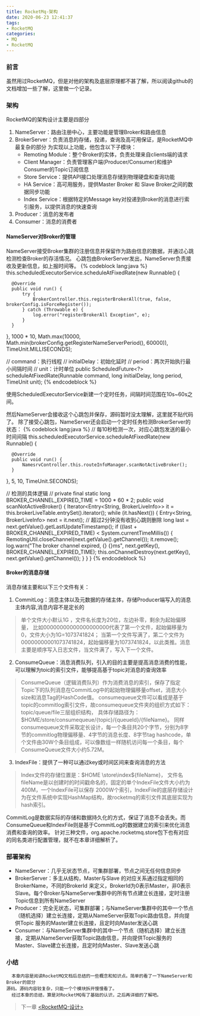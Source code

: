 ```yaml
---
title: RocketMq-架构
date: 2020-06-23 12:41:37
tags:
- RocketMQ
categories:
- MQ
- RocketMQ
---
```


### 前言

  虽然用过RocketMQ，但是对他的架构及底层原理都不甚了解，所以阅读github的文档增加一些了解，这里做一个记录。
<!-- more -->

### 架构

  RocketMQ的架构设计主要是四部分
  1. NameServer：路由注册中心，主要功能是管理Broker和路由信息
  2. BrokerServer：负责消息的存储，投递，查询及高可用保证，是RocketMQ中最复杂的部分
     为实现以上功能，他包含以下子模块：
     * Remoting Module：整个Broker的实体，负责处理来自clients端的请求
     * Client Manager：负责管理客户端(Producer/Consumer)和维护Consumer的Topic订阅信息
     * Store Service：提供API接口处理消息存储到物理硬盘和查询功能
     * HA Service：高可用服务，提供Master Broker 和 Slave Broker之间的数据同步功能
     * Index Service：根据特定的Message key对投递到Broker的消息进行索引服务，以提供消息的快速查询
  3. Producer：消息的发布者
  4. Consumer：消息的消费者
  
#### NameServer对Broker的管理
  
  NameServer接受Broker集群的注册信息并保留作为路由信息的数据，并通过心跳检测检查Broker的存活情况。
  心跳包由BrokerServer发出，NameServer负责接收及更新信息，如上报时间等。
  {% codeblock lang:java %}
  this.scheduledExecutorService.scheduleAtFixedRate(new Runnable() {

      @Override
      public void run() {
          try {
              BrokerController.this.registerBrokerAll(true, false, brokerConfig.isForceRegister());
          } catch (Throwable e) {
              log.error("registerBrokerAll Exception", e);
          }
      }
  }, 1000 * 10, 
  Math.max(10000, Math.min(brokerConfig.getRegisterNameServerPeriod(), 60000)), 
  TimeUnit.MILLISECONDS);

  // command：执行线程
  // initialDelay：初始化延时
  // period：两次开始执行最小间隔时间
  // unit：计时单位
  public ScheduledFuture<?> scheduleAtFixedRate(Runnable command, long initialDelay,
				                                long period, TimeUnit unit);
  {% endcodeblock %}

  使用ScheduledExecutorService新建一个定时任务，间隔时间范围在10s~60s之间。

  然后NameServer会接收这个心跳包并保存，源码暂时没太理解，这里就不贴代码了。
  除了接受心跳包，NameServer还会启动一个定时任务检测BrokerServer的状态：
  {% codeblock lang:java %}
  // 每10秒检测一次，对应心跳包发送的最小时间间隔
  this.scheduledExecutorService.scheduleAtFixedRate(new Runnable() {

      @Override
      public void run() {
          NamesrvController.this.routeInfoManager.scanNotActiveBroker();
      }
  }, 5, 10, TimeUnit.SECONDS);

  // 检测的具体逻辑
  // private final static long BROKER_CHANNEL_EXPIRED_TIME = 1000 * 60 * 2;
  public void scanNotActiveBroker() {
      Iterator<Entry<String, BrokerLiveInfo>> it = this.brokerLiveTable.entrySet().iterator();
      while (it.hasNext()) {
          Entry<String, BrokerLiveInfo> next = it.next();
          // 超过2分钟没有收到心跳则删除
          long last = next.getValue().getLastUpdateTimestamp();
          if ((last + BROKER_CHANNEL_EXPIRED_TIME) < System.currentTimeMillis()) {
              RemotingUtil.closeChannel(next.getValue().getChannel());
              it.remove();
              log.warn("The broker channel expired, {} {}ms", 
              next.getKey(), BROKER_CHANNEL_EXPIRED_TIME);
              this.onChannelDestroy(next.getKey(), next.getValue().getChannel());
          }
      }
  }
  {% endcodeblock %}

#### Broker的消息存储
  
  消息存储主要和以下三个文件有关：
  1. CommitLog：消息主体以及元数据的存储主体，存储Producer端写入的消息主体内容,消息内容不是定长的
>    单个文件大小默认1G ，文件名长度为20位，左边补零，剩余为起始偏移量，
>    比如00000000000000000000代表了第一个文件，起始偏移量为0，文件大小为1G=1073741824；
>    当第一个文件写满了，第二个文件为00000000001073741824，起始偏移量为1073741824，以此类推。消息主要是顺序写入日志文件，当文件满了，写入下一个文件。

  2. ConsumeQueue：消息消费队列，引入的目的主要是提高消息消费的性能，可以理解为toic的索引文件，能够提高基于topic对消息的查询效率
>    ConsumeQueue（逻辑消费队列）作为消费消息的索引，保存了指定Topic下的队列消息在CommitLog中的起始物理偏移量offset，消息大小size和消息Tag的HashCode值。
>    consumequeue文件可以看成是基于topic的commitlog索引文件，故consumequeue文件夹的组织方式如下：topic/queue/file三层组织结构，
>    具体存储路径为：$HOME/store/consumequeue/{topic}/{queueId}/{fileName}。
>    同样consumequeue文件采取定长设计，每一个条目共20个字节，分别为8字节的commitlog物理偏移量、4字节的消息长度、8字节tag hashcode，单个文件由30W个条目组成，可以像数组一样随机访问每一个条目，每个ConsumeQueue文件大小约5.72M。
  3. IndexFile：提供了一种可以通过key或时间区间来查询消息的方法
>    Index文件的存储位置是：$HOME \store\index${fileName}，
>    文件名fileName是以创建时的时间戳命名的，固定的单个IndexFile文件大小约为400M，一个IndexFile可以保存 2000W个索引，IndexFile的底层存储设计为在文件系统中实现HashMap结构，故rocketmq的索引文件其底层实现为hash索引。

  CommitLog是数据实际的存储和数据持久化的方式，保证了消息不会丢失。而ConsumeQueue和IndexFile则是基于CommitLog的数据建立的索引来优化消息消费和查询的效率。
  针对三种文件，org.apache.rocketmq.store包下也有对应的同名类进行配置管理，就不在本章详细解析了。

### 部署架构

* NameServer：几乎无状态节点，可集群部署，节点之间无任何信息同步
* BrokerServer：多主从结构，Master与Slave 的对应关系通过指定相同的BrokerName，不同的BrokerId 来定义，BrokerId为0表示Master，非0表示Slave。每个Broker与NameServer集群中的所有节点建立长连接，定时注册Topic信息到所有NameServer
* Producer：完全无状态，可集群部署；与NameServer集群中的其中一个节点（随机选择）建立长连接，定期从NameServer获取Topic路由信息，并向提供Topic 服务的Master建立长连接，且定时向Master发送心跳
* Consumer：与NameServer集群中的其中一个节点（随机选择）建立长连接，定期从NameServer获取Topic路由信息，并向提供Topic服务的Master、Slave建立长连接，且定时向Master、Slave发送心跳

### 小结
  
      本章内容是阅读RocketMQ文档后总结的一些概念和知识点。简单的看了一下NameServer和Broker的部分
    源码。源码内容较复杂，只能一个个模块拆开慢慢看了。
      经过本章的总结，算是对RocketMQ有了基础的认识，之后再详细的了解吧。

> 下一章 [\<RocketMQ-设计>](https://rel-fly.com/2020/06/24/RocketMq2/)